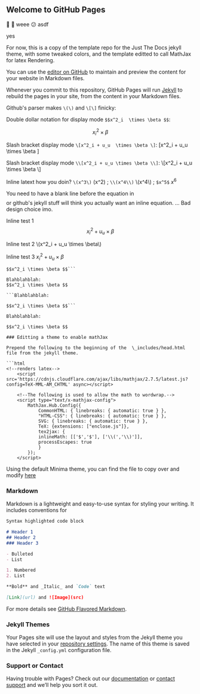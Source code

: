 ## Welcome to GitHub Pages

🚀 🐼 weee :confused: asdf

yes

For now, this is a copy of the template repo for the Just The Docs jekyll theme, with some tweaked colors, and the template editted to call MathJax for latex Rendering.

You can use the [editor on GitHub](https://github.com/pmarsceill/test-jtd/edit/master/README.md) to maintain and preview the content for your website in Markdown files.

Whenever you commit to this repository, GitHub Pages will run [Jekyll](https://jekyllrb.com/) to rebuild the pages in your site, from the content in your Markdown files.

Github's parser makes `\(\)` and `\[\]` finicky:

Double dollar notation for display mode `$$x^2_i  \times \beta $$`: 

$$x^2_i \times \beta $$

Slash bracket display mode `\[x^2_i + u_u  \times \beta \]`: 
\[x^2_i + u_u  \times \beta \]

Slash bracket display mode `\\[x^2_i + u_u \times \beta \\]`: 
\\[x^2_i + u_u  \times \beta \\]

Inline latext how you doin? `\(x^3\)` \(x^2\)    ; `\\(x^4\\)` \\(x^4\\)   ;  `$x^5$` $x^6$

You need to have a blank line before the equation in $$$$ or github's jekyll stuff will think you actually want an inline equation. ... Bad design choice imo.

Inline test 1 $$x^2_i + u_u  \times \beta$$

Inline test 2 \\(x^2_i + u_u  \times \beta\\)

Inline test 3 $x^2_i + u_u  \times \beta$


```Blahblahblah: 
$$x^2_i \times \beta $$```

Blahblahblah: 
$$x^2_i \times \beta $$

```Blahblahblah: 

$$x^2_i \times \beta $$```

Blahblahblah: 

$$x^2_i \times \beta $$

### Editting a theme to enable mathJax

Prepend the following to the beginning of the  \_includes/head.html file from the jekyll theme. 

```html
<!--renders latex-->
    <script src='https://cdnjs.cloudflare.com/ajax/libs/mathjax/2.7.5/latest.js?config=TeX-MML-AM_CHTML' async></script>

    <!--The following is used to allow the math to wordwrap.-->
    <script type="text/x-mathjax-config">
        MathJax.Hub.Config({
            CommonHTML: { linebreaks: { automatic: true } },
            "HTML-CSS": { linebreaks: { automatic: true } },
            SVG: { linebreaks: { automatic: true } },
            TeX: {extensions: ["enclose.js"]},
            tex2jax: {
            inlineMath: [['$','$'], ['\\(','\\)']],
            processEscapes: true
            }
        });
    </script>
```

Using the default Minima theme, you can find the file to copy over and modify [here](https://github.com/jekyll/minima/blob/master/_includes/head.html)

### Markdown

Markdown is a lightweight and easy-to-use syntax for styling your writing. It includes conventions for

```markdown
Syntax highlighted code block

# Header 1
## Header 2
### Header 3

- Bulleted
- List

1. Numbered
2. List

**Bold** and _Italic_ and `Code` text

[Link](url) and ![Image](src)
```

For more details see [GitHub Flavored Markdown](https://guides.github.com/features/mastering-markdown/).

### Jekyll Themes

Your Pages site will use the layout and styles from the Jekyll theme you have selected in your [repository settings](https://github.com/pmarsceill/test-jtd/settings). The name of this theme is saved in the Jekyll `_config.yml` configuration file.

### Support or Contact

Having trouble with Pages? Check out our [documentation](https://help.github.com/categories/github-pages-basics/) or [contact support](https://github.com/contact) and we’ll help you sort it out.
